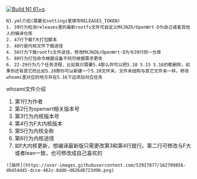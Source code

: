 [![Build N1 61+o](https://github.com/MXJNZ6/Flippy-D/actions/workflows/N1.yml/badge.svg)](https://github.com/MXJNZ6/Flippy-D/actions/workflows/N1.yml).
```
N1.yml介绍(需要在settings里填写RELEASES_TOKEN)
1. 39行为检测releases里的最新rootfs文件可自定义MXJNZ6/OpenWrt-D为自己或者其他人的编译仓库
2. 47行下载f大打包脚本
3. 48行是内核文件下载途径
4. 56行为下载rootfs文件途径，修改MXJNZ6/OpenWrt-D为与39行同一仓库
5. 80行为打包命令根据设备不同可根据需求更改
6. 22-29行为几个任务流程，比如我只需要5.4那么你可以把5.10 5.15 5.16的都删除，如果你还有其它的比如5.20那你可以新建一个5.20文件夹，文件夹结构与其它文件夹一样，修改whoami里对应的地方并在5.16下边添加对应任务
```
whoami文件介绍
1. 第1行为作者
2. 第2行为openwrt相关版本号
3. 第3行为内核版本号
4. 第4行为F大内核版本
5. 第5行为内核全称
6. 第6行为内核途径
7. 如f大内核更新，想编译最新版只需更改第3和第4行就行。第二行可修改与F大或者lean一致，也可修改成自己喜欢的
```
![插件](https://user-images.githubusercontent.com/53927877/162709856-d6454dd1-dcce-462c-8dd6-d026d8723d9b.png)
